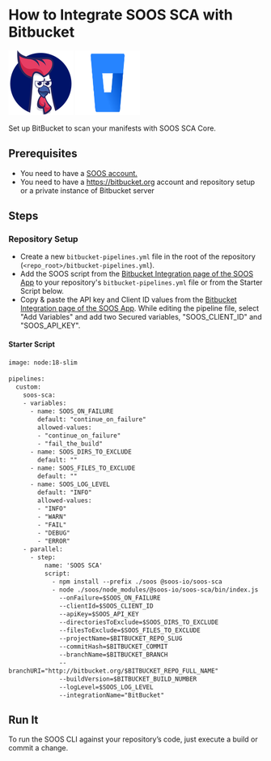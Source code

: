 # How to Integrate SOOS SCA with Bitbucket
<div>
<img src="../assets/img/SOOS-Icon.png" alt="SOOS" width="128" height="128">
<img src="../assets/img/bitbucket.png" alt="Bitbucket" width="128" height="128">
</div>

Set up BitBucket to scan your manifests with SOOS SCA Core.

## Prerequisites

- You need to have a [SOOS account.](https://app.soos.io/register)
- You need to have a https://bitbucket.org account and repository setup or a private instance of Bitbucket server

## Steps

### **Repository Setup**
* Create a new `bitbucket-pipelines.yml` file in the root of the repository (`<repo_root>/bitbucket-pipelines.yml`).
* Add the SOOS script from the [Bitbucket Integration page of the SOOS App](https://app.soos.io/integrate/sca?id=bitbucket) to your repository's `bitbucket-pipelines.yml` file or from the Starter Script below.
* Copy & paste the API key and Client ID values from the [Bitbucket Integration page of the SOOS App](https://app.soos.io/integrate/sca?id=bitbucket). While editing the pipeline file, select "Add Variables" and add two Secured variables, "SOOS_CLIENT_ID" and "SOOS_API_KEY".

#### Starter Script ####
```
image: node:18-slim

pipelines:
  custom:
    soos-sca:
    - variables:
      - name: SOOS_ON_FAILURE
        default: "continue_on_failure"
        allowed-values:
        - "continue_on_failure"
        - "fail_the_build"
      - name: SOOS_DIRS_TO_EXCLUDE
        default: ""
      - name: SOOS_FILES_TO_EXCLUDE
        default: ""
      - name: SOOS_LOG_LEVEL
        default: "INFO"
        allowed-values:
        - "INFO"
        - "WARN"
        - "FAIL"
        - "DEBUG"
        - "ERROR"
    - parallel:
      - step:
          name: 'SOOS SCA'
          script:
            - npm install --prefix ./soos @soos-io/soos-sca
            - node ./soos/node_modules/@soos-io/soos-sca/bin/index.js 
              --onFailure=$SOOS_ON_FAILURE
              --clientId=$SOOS_CLIENT_ID
              --apiKey=$SOOS_API_KEY
              --directoriesToExclude=$SOOS_DIRS_TO_EXCLUDE
              --filesToExclude=$SOOS_FILES_TO_EXCLUDE
              --projectName=$BITBUCKET_REPO_SLUG
              --commitHash=$BITBUCKET_COMMIT
              --branchName=$BITBUCKET_BRANCH
              --branchURI="http://bitbucket.org/$BITBUCKET_REPO_FULL_NAME"
              --buildVersion=$BITBUCKET_BUILD_NUMBER
              --logLevel=$SOOS_LOG_LEVEL
              --integrationName="BitBucket"
```

## Run It
To run the SOOS CLI against your repository’s code, just execute a build or commit a change.
